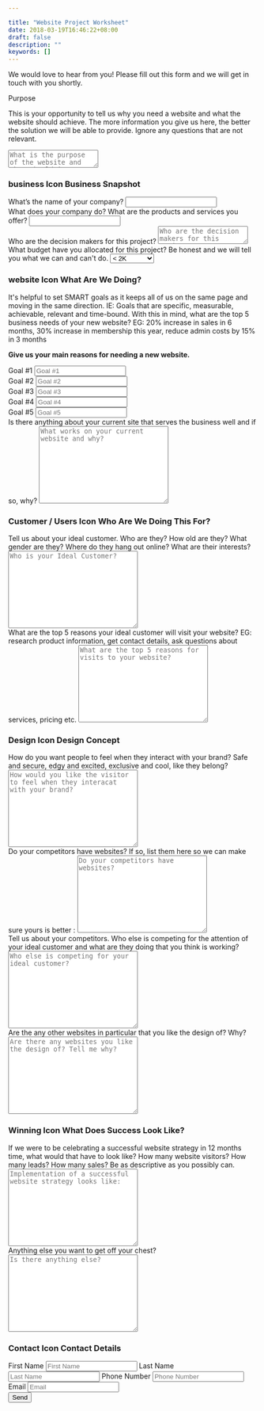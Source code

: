 ```yaml
---

title: "Website Project Worksheet"
date: 2018-03-19T16:46:22+08:00
draft: false
description: ""
keywords: []
---
```


We would love to hear from you! Please fill out this form and we will get in touch with you shortly.

<form name="website-project-worksheet" action="thank-you" netlify>
    <div id="1" class="form-group">
    <label for="purpose">Purpose</label>
    <p>This is your opportunity to tell us why you need a website and what the website should achieve. The more information you give us here, the better the solution we will be able to provide.  Ignore any questions that are not relevant.</p>
    <textarea class="form-control" name="purpose" placeholder="What is the purpose of the website and what should it achieve"></textarea>
    </div>
    <h3><span class="sr-only">business Icon</span><i class="fal fa-building"></i> Business Snapshot</h3>
    <div id="2" class="form-group">
    <label for="business-name">What’s the name of your company?</label>
    <input type="text" name="business-name" id="businessName" class="form-control">
    </div>
    <div id="3" class="form-group">
    <label for="business-name">What does your company do? What are the products and services you offer?</label>
    <input type="text" name="business-name" id="business-name" class="form-control">
    </div>
    <div id="4" class="form-group">
    <label for="decision-makers">Who are the decision makers for this project?</label>
    <textarea class="form-control" name="decision-makers" placeholder="Who are the decision makers for this project"></textarea>
    </div>
    <div id="5"  class="form-group">
    <label for="budget">What budget have you allocated for this project? Be honest and we will tell you what we can and can't do.</label>
    <select name="budget" id="5a" class="form-control">
        <option value="<$2K">&lt; 2K</option>
            <option value="$2K - $3K">$2K - $3K</option>
            <option value="$3K - $5K">$3K - $5K</option>
            <option value="$5K - $10K">$5K - $10K</option>
            <option value=">$10K">&gt; $10K</option>
            </select>
        </div>
        <h3><span class="sr-only">website Icon</span><i class="fal fa-browser"></i> What Are We Doing?</h3>
    <p>   
    It's helpful to set SMART goals as it keeps all of us on the same page and moving in the same direction. 
    IE: Goals that are specific, measurable, achievable, relevant and time-bound.
    With this in mind, what are the top 5 business needs of your new website? 
    EG: 20% increase in sales in 6 months, 30% increase in membership this year, reduce admin costs by 15% in 3 months</p> 
            <p><strong> Give us your main reasons for needing a new website.</strong></p>
            <div id="8" class="form-group">
                <label for="goal-1">Goal #1</label>
                <input type="text" name="goal-1" id="goal-1" placeholder="Goal #1" class="form-control">
            </div>
            <div id="9" class="form-group">
                <label for="goal-2">Goal #2</label>
                <input type="text" name="goal-2" id="goal-2" placeholder="Goal #2" class="form-control">
            </div>
            <div id="10" class="form-group">
                <label for="goal-3">Goal #3</label>
                <input type="text" name="goal-3" id="goal-3" placeholder="Goal #3" class="form-control">
            </div>
            <div id="11" class="form-group">
                <label for="goal-4">Goal #4</label>
                <input type="text" name="goal-4" id="goal-4" placeholder="Goal #4" class="form-control">
            </div>
            <div id="12" class="form-group">
                <label for="goal-5">Goal #5</label>
                <input type="text" name="goal-" id="goal-5" placeholder="Goal #5" class="form-control">
            </div>
            <div id="13" class="form-group">
                <label for="current-website">Is there anything about your current site that serves the business well and if so, why?</label>
                <textarea name="current-website" id="current-website" cols="30" rows="10" class="form-control" placeholder="What works on your current website and why?"></textarea>
            </div>
          <h3><span class="sr-only">Customer / Users Icon</span><i class="fal fa-users"></i> Who Are We Doing This For?</h3>
               <div id="16" class="form-group">
                <label for="ideal-customer">Tell us about your ideal customer. Who are they? How old are they? What gender are they? Where do they hang out online? What are their interests?</label>
                <textarea class="form-control" name="ideal-customer" id="ideal-customer" cols="30" rows="10" placeholder="Who is your Ideal Customer?"></textarea>
            </div>
            <div id="17" class="form-group">
                <label for="top-5-reasons">What are the top 5 reasons your ideal customer will visit your website? EG: research product information, get contact details, ask questions about services, pricing etc.</label>
                <textarea class="form-control" name="top-5-reasons" id="top-5-reasons" cols="30" rows="10" placeholder="What are the top 5 reasons for visits to your website?"></textarea>
            </div>
            <h3><span class="sr-only">Design Icon</span><i class="fal fa-object-group"></i> Design Concept</h3>
            <div id="19" class="form-group" >
                <label for="visitor-feels">How do you want people to feel when they interact with your brand? Safe and secure, edgy and excited, exclusive and cool, like they belong?</label>
                <textarea class="form-control" name="visitor-feels" id="visitor-feels" cols="30" rows="10" placeholder="How would you like the visitor to feel when they interacat with your brand?"></textarea>
            </div>
            <div id="20" class="form-group">
                <label for="website-competitors">Do your competitors have websites? If so, list them here so we can make sure yours is better :</label>
                <textarea name="website-competitors" id="website-competitors" cols="30" rows="10" placeholder="Do your competitors have websites?" class="form-control"></textarea>
            </div>
            <div id="21" class="form-group">
                <label for="who-competitors">Tell us about your competitors. Who else is competing for the attention of your ideal customer and what are they doing that you think is working?</label>
                <textarea name="who-competitors" id="who-competitors" cols="30" rows="10" class="form-control" placeholder="Who else is competing for your ideal customer?"></textarea>
            </div>
            <div id="22" class="form-group">
                <label for="design-likes">Are the any other websites in particular that you like the design of? Why?</label>
                <textarea name="design-likes" id="design-likes" cols="30" rows="10" class="form-control" placeholder="Are there any websites you like the design of? Tell me why?"></textarea>
            </div>
                <h3><span class="sr-only">Winning Icon</span><i class="fal fa-trophy"></i> What Does Success Look Like?</h3>
            <div id="24" class="form-group">
                <label for="success-12">If we were to be celebrating a successful website strategy in 12 months time, what would that have to look like? How many website visitors? How many leads? How many sales? Be as descriptive as you possibly can.</label>
                <textarea name="success-12" id="success-12" cols="30" rows="10" class="form-control" placeholder="Implementation of a successful website strategy looks like:"></textarea>
            </div>
            <div id="25" class="form-group">
                <label for="anything-else">Anything else you want to get off your chest?</label>
                <textarea name="anything-else" id="anything-else" cols="30" rows="10" class="form-control" placeholder="Is there anything else?"></textarea>
            </div>
            <div id="26" class="form-group">
            <h3><span class="sr-only">Contact  Icon</span><i class="fal fa-paper-plane"></i> Contact Details</h3>
                <label for="fname">First Name</label>
                <input type="text" name="fname" id="fname" class="form-control" placeholder="First Name" required>
                <label for="lname">Last Name</label>
                <input type="text" name="lname" id="lname" class="form-control" placeholder="Last Name" required>
                <label for="phone">Phone Number</label>
                <input type="text" name="phone" id="phone" class="form-control" placeholder="Phone Number" required>
                <label for="email">Email</label>
                <input type="email" name="email" id="email" class="form-control" placeholder="Email" required>
            </div>
      <button>Send</button>
    </form>